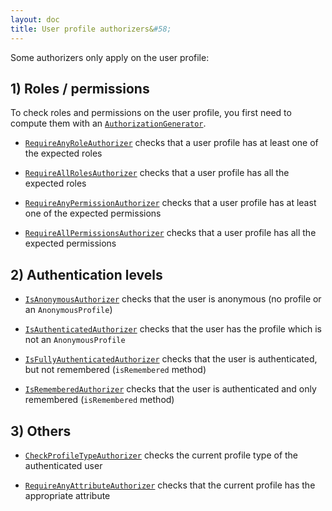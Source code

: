 ```yaml
---
layout: doc
title: User profile authorizers&#58;
---
```


Some authorizers only apply on the user profile:

## 1) Roles / permissions

To check roles and permissions on the user profile, you first need to compute them with an [`AuthorizationGenerator`](/docs/clients.html#compute-roles-and-permissions).

- [`RequireAnyRoleAuthorizer`](https://github.com/pac4j/pac4j/blob/master/pac4j-core/src/main/java/org/pac4j/core/authorization/authorizer/RequireAnyRoleAuthorizer.java) checks that a user profile has at least one of the expected roles

- [`RequireAllRolesAuthorizer`](https://github.com/pac4j/pac4j/blob/master/pac4j-core/src/main/java/org/pac4j/core/authorization/authorizer/RequireAllRolesAuthorizer.java) checks that a user profile has all the expected roles

- [`RequireAnyPermissionAuthorizer`](https://github.com/pac4j/pac4j/blob/master/pac4j-core/src/main/java/org/pac4j/core/authorization/authorizer/RequireAnyPermissionAuthorizer.java) checks that a user profile has at least one of the expected permissions

- [`RequireAllPermissionsAuthorizer`](https://github.com/pac4j/pac4j/blob/master/pac4j-core/src/main/java/org/pac4j/core/authorization/authorizer/RequireAllPermissionsAuthorizer.java) checks that a user profile has all the expected permissions


## 2) Authentication levels

- [`IsAnonymousAuthorizer`](https://github.com/pac4j/pac4j/blob/master/pac4j-core/src/main/java/org/pac4j/core/authorization/authorizer/IsAnonymousAuthorizer.java) checks that the user is anonymous (no profile or an `AnonymousProfile`)

- [`IsAuthenticatedAuthorizer`](https://github.com/pac4j/pac4j/blob/master/pac4j-core/src/main/java/org/pac4j/core/authorization/authorizer/IsAuthenticatedAuthorizer.java) checks that the user has the profile which is not an `AnonymousProfile`

- [`IsFullyAuthenticatedAuthorizer`](https://github.com/pac4j/pac4j/blob/master/pac4j-core/src/main/java/org/pac4j/core/authorization/authorizer/IsFullyAuthenticatedAuthorizer.java) checks that the user is authenticated, but not remembered (`isRemembered` method)

- [`IsRememberedAuthorizer`](https://github.com/pac4j/pac4j/blob/master/pac4j-core/src/main/java/org/pac4j/core/authorization/authorizer/IsRememberedAuthorizer.java) checks that the user is authenticated and only remembered (`isRemembered` method)


## 3) Others

- [`CheckProfileTypeAuthorizer`](https://github.com/pac4j/pac4j/blob/master/pac4j-core/src/main/java/org/pac4j/core/authorization/authorizer/CheckProfileTypeAuthorizer.java) checks the current profile type of the authenticated user

- [`RequireAnyAttributeAuthorizer`](https://github.com/pac4j/pac4j/blob/master/pac4j-core/src/main/java/org/pac4j/core/authorization/authorizer/RequireAnyAttributeAuthorizer.java) checks that the current profile has the appropriate attribute
